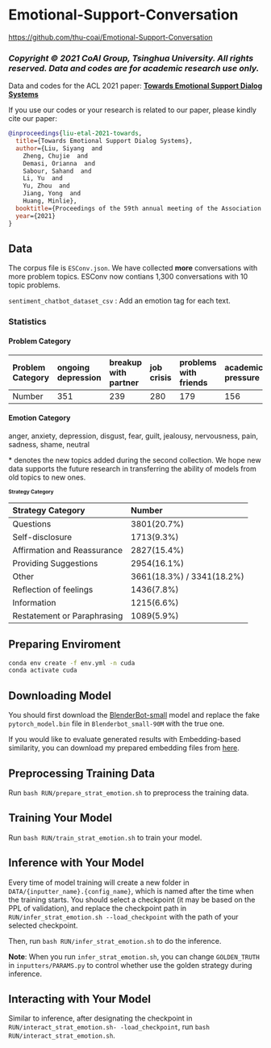 # Emotional-Support-Conversation

https://github.com/thu-coai/Emotional-Support-Conversation

### *Copyright © 2021 CoAI Group, Tsinghua University. All rights reserved. Data and codes are for academic research use only.*

Data and codes for the ACL 2021 paper: [**Towards Emotional Support Dialog Systems**](https://arxiv.org/abs/2106.01144)

If you use our codes or your research is related to our paper, please kindly cite our paper:

```bib
@inproceedings{liu-etal-2021-towards,
  title={Towards Emotional Support Dialog Systems},
  author={Liu, Siyang  and 
    Zheng, Chujie  and 
    Demasi, Orianna  and 
    Sabour, Sahand  and 
    Li, Yu  and 
    Yu, Zhou  and 
    Jiang, Yong  and 
    Huang, Minlie},
  booktitle={Proceedings of the 59th annual meeting of the Association for Computational Linguistics},
  year={2021}
}
```

## Data

The corpus file is `ESConv.json`. We have collected **more** conversations with more problem topics. ESConv now contians 1,300 conversations with 10 topic problems.

`sentiment_chatbot_dataset_csv` : Add an emotion tag for each text.

### Statistics
#### Problem Category

| Problem Category | ongoing depression | breakup with partner | job crisis | problems with friends | academic pressure | procras-<br>tination* | alcohol abuse* | issues with parent* | sleep problems* |  appearance anxiety* | school bullying* | issues with children* |
| :-------- | :---------- | :---------- |  :---------- |  :---------- |  :---------- |  :---------- |  :---------- |  :---------- |  :---------- |  :---------- | :---------- | :---------- | 
| Number| 351 | 239 | 280 | 179 | 156 |  13 | 12 | 18 | 28 | 12 | 2 | 10 |

#### Emotion Category
anger, anxiety, depression, disgust, fear, guilt, jealousy, nervousness, pain, sadness, shame, neutral

\* denotes the new topics added during the second collection. We hope new data supports the future research in transferring the ability of models from old topics to new ones. 

<font size=1>

#### Strategy Category 
| Strategy Category| Number   |
| :--------------  | :------- |
| Questions | 3801(20.7%)|
| Self-disclosure | 1713(9.3%) |
| Affirmation and Reassurance | 2827(15.4%) |
| Providing Suggestions | 2954(16.1%) |
| Other | 3661(18.3%) / 3341(18.2%) |
| Reflection of feelings |  1436(7.8%) | 
| Information | 1215(6.6%) | 
| Restatement or Paraphrasing | 1089(5.9%) |

</font>

## Preparing Enviroment

```bash
conda env create -f env.yml -n cuda
conda activate cuda
```

## Downloading Model

You should first download the [BlenderBot-small](https://huggingface.co/facebook/blenderbot_small-90M) model and replace the fake `pytorch_model.bin` file in `Blenderbot_small-90M` with the true one.

If you would like to evaluate generated results with Embedding-based similarity, you can download my prepared embedding files from [here](https://1drv.ms/f/s!Aky8v8NZbQx1qj7OlJKcQEJ6qrWm).

## Preprocessing Training Data

Run `bash RUN/prepare_strat_emotion.sh` to preprocess the training data.

## Training Your Model

Run `bash RUN/train_strat_emotion.sh` to train your model.

## Inference with Your Model

Every time of model training will create a new folder in `DATA/{inputter_name}.{config_name}`, which is named after the time when the training starts. You should select a checkpoint (it may be based on the PPL of validation), and replace the checkpoint path in `RUN/infer_strat_emotion.sh --load_checkpoint` with the path of your selected checkpoint.

Then, run `bash RUN/infer_strat_emotion.sh` to do the inference.

**Note**: When you run `infer_strat_emotion.sh`, you can change `GOLDEN_TRUTH` in  `inputters/PARAMS.py` to control whether use the golden strategy during inference.

## Interacting with Your Model

Similar to inference, after designating the checkpoint in `RUN/interact_strat_emotion.sh- -load_checkpoint`, run `bash RUN/interact_strat_emotion.sh`.
